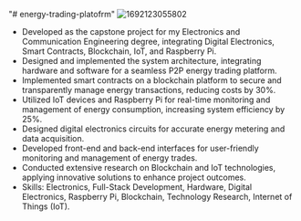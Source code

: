 "# energy-trading-platofrm" 
![1692123055802](https://github.com/user-attachments/assets/2861c052-37c6-4740-b8c4-3344d313423f)

- Developed as the capstone project for my Electronics and Communication Engineering degree, integrating    Digital Electronics, Smart Contracts, Blockchain, IoT, and Raspberry Pi.
- Designed and implemented the system architecture, integrating hardware and software for a seamless P2P energy trading
platform.
- Implemented smart contracts on a blockchain platform to secure and transparently manage energy transactions, reducing
costs by 30%.
- Utilized IoT devices and Raspberry Pi for real-time monitoring and management of energy consumption, increasing system
efficiency by 25%.
- Designed digital electronics circuits for accurate energy metering and data acquisition.
- Developed front-end and back-end interfaces for user-friendly monitoring and management of energy trades.
- Conducted extensive research on Blockchain and IoT technologies, applying innovative solutions to enhance project outcomes.
- Skills: Electronics, Full-Stack Development, Hardware, Digital Electronics, Raspberry Pi, Blockchain, Technology Research, Internet of Things (IoT).
